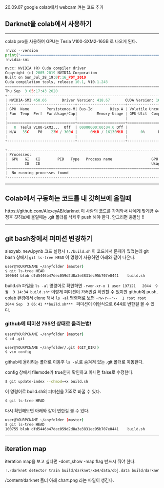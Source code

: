 20.09.07 google colab에서 webcam 켜는 코드 추가

## Darknet을 colab에서 사용하기

<hr>

colab pro를 사용하여 GPU는 Tesla V100-SXM2-16GB  로 나오게 된다.

```python
!nvcc --version
print("===============================================================================")
!nvidia-smi
```

```python
nvcc: NVIDIA (R) Cuda compiler driver
Copyright (c) 2005-2019 NVIDIA Corporation
Built on Sun_Jul_28_19:07:16_PDT_2019
Cuda compilation tools, release 10.1, V10.1.243
===============================================================================
Thu Sep  3 05:17:43 2020       
+-----------------------------------------------------------------------------+
| NVIDIA-SMI 450.66       Driver Version: 418.67       CUDA Version: 10.1     |
|-------------------------------+----------------------+----------------------+
| GPU  Name        Persistence-M| Bus-Id        Disp.A | Volatile Uncorr. ECC |
| Fan  Temp  Perf  Pwr:Usage/Cap|         Memory-Usage | GPU-Util  Compute M. |
|                               |                      |               MIG M. |
|===============================+======================+======================|
|   0  Tesla V100-SXM2...  Off  | 00000000:00:04.0 Off |                    0 |
| N/A   35C    P0    23W / 300W |      0MiB / 16130MiB |      0%      Default |
|                               |                      |                 ERR! |
+-------------------------------+----------------------+----------------------+
                                                                               
+-----------------------------------------------------------------------------+
| Processes:                                                                  |
|  GPU   GI   CI        PID   Type   Process name                  GPU Memory |
|        ID   ID                                                   Usage      |
|=============================================================================|
|  No running processes found                                                 |
+-----------------------------------------------------------------------------+
```

<hr>

## Colab에서 구동하는 코드를 내 깃허브에 올릴때

https://github.com/AlexeyAB/darknet 이 사람의 코드를 가져와서 나에게 맞게끔 수정후 깃허브에 올릴때는 .git 폴더를 삭제후 push 해야 한다. 안그러면 충돌남 !!

<hr>

## git bash창에서 퍼미션 변경하기

alexyab_new.ipynb 코드 실행시 `!./build.sh` 이 코드에서 문제가 있었는데 git bash 창에서 
`git ls-tree HEAD` 이 명령어 사용하면 아래와 같이 나온다.

```bash
user@YOURPCNAME ~/anyfolder (master)
$ git ls-tree HEAD
100644 blob dfd5446b47dec059d2d8a3e3831ec95b707e0441    build.sh

```

build.sh 파일을 `ls -al` 명령어로 확인하면 
`-rwxr-xr-x 1 user 197121   2044  9월  3 14:34 build.sh*` 이렇게 퍼미션이 755인걸 확인할 수 있지만 github에 push, colab 환경에서 clone 해서 `ls -al` 명령어로 보면
`-rw-r--r--  1 root root    2044 Sep  3 05:41 **build.sh*** ` 퍼미션이 이런식으로 644로 변한걸 볼 수 있다. 

### github에 퍼미션 755인 상태로 올리는법!

```bash
user@YOURPCNAME ~/anyfolder (master)
$ cd .git

user@YOURPCNAME ~/anyfolder/.git (GIT_DIR!)
$ vim config
```

github에 올리려는 폴더로 이동후 `ls -al`로 숨겨져 있는 .git 폴더로 이동한다.

config 창에서 filemode가 true인지 확인하고 아니면 false로 수정한다.

```bash
$ git update-index --chmod=+x build.sh
```

이 명령어로 build.sh의 퍼미션을 755로 바꿀 수 있다.

```bash
$ git ls-tree HEAD
```

다시 확인해보면 아래와 같이 변한걸 볼 수 있다. 

```bash
user@YOURPCNAME ~/anyfolder (master)
$ git ls-tree HEAD
100755 blob dfd5446b47dec059d2d8a3e3831ec95b707e0441    build.sh
```

<hr>

## iteration map

iteration map을 보고 싶다면 -dont_show -map flag  반드시 줘야 한다. 

```python
!./darknet detector train build/darknet/x64/data/obj.data build/darknet/x64/cfg/yolov4train.cfg yolov4.conv.137 -gpu 1 -dont_show -map flag 
```

/content/darknet 폴더 아래 chart.png 라는 파일이 생긴다. 